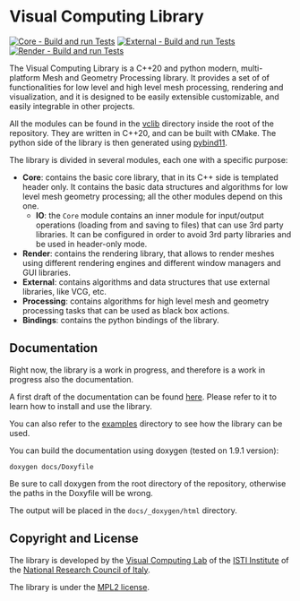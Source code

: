 # Visual Computing Library

[![Core - Build and run Tests](https://github.com/cnr-isti-vclab/vclib/actions/workflows/Core_BuildAndRunTests.yml/badge.svg)](https://github.com/cnr-isti-vclab/vclib/actions/workflows/Core_BuildAndRunTests.yml) [![External - Build and run Tests](https://github.com/cnr-isti-vclab/vclib/actions/workflows/External_BuildAndRunTests.yml/badge.svg)](https://github.com/cnr-isti-vclab/vclib/actions/workflows/External_BuildAndRunTests.yml) [![Render - Build and run Tests](https://github.com/cnr-isti-vclab/vclib/actions/workflows/Render_BuildAndRunTests.yml/badge.svg)](https://github.com/cnr-isti-vclab/vclib/actions/workflows/Render_BuildAndRunTests.yml)

The Visual Computing Library is a C++20 and python modern, multi-platform Mesh and Geometry Processing library. It provides a set of of functionalities for low level and high level mesh processing, rendering and visualization, and it is designed to be easily extensible customizable, and easily integrable in other projects.

All the modules can be found in the [vclib](https://github.com/cnr-isti-vclab/vclib/tree/main/vclib) directory inside the root of the repository. They are written in C++20, and can be built with CMake. The python side of the library is then generated using [pybind11](https://pybind11.readthedocs.io/en/stable/).

The library is divided in several modules, each one with a specific purpose:

  - **Core**: contains the basic core library, that in its C++ side is templated header only. It contains the basic data structures and algorithms for low level mesh geometry processing; all the other modules depend on this one.
    - **IO**: the `Core` module contains an inner module for input/output operations (loading from and saving to files) that can use 3rd party libraries. It can be configured in order to avoid 3rd party libraries and be used in header-only mode.
  - **Render**: contains the rendering library, that allows to render meshes using different rendering engines and different window managers and GUI libraries.
  - **External**: contains algorithms and data structures that use external libraries, like VCG, etc.
  - **Processing**: contains algorithms for high level mesh and geometry processing tasks that can be used as black box actions.
  - **Bindings**: contains the python bindings of the library.

## Documentation

Right now, the library is a work in progress, and therefore is a work in progress also the documentation.

A first draft of the documentation can be found [here](https://alemuntoni.github.io/vclib/). Please refer to it to learn how to install and use the library.

You can also refer to the [examples](https://github.com/cnr-isti-vclab/vclib/tree/main/examples) directory to see how the library can be used.

You can build the documentation using doxygen (tested on 1.9.1 version):

```
doxygen docs/Doxyfile
```

Be sure to call doxygen from the root directory of the repository, otherwise the paths in the Doxyfile will be wrong.

The output will be placed in the `docs/_doxygen/html` directory.

## Copyright and License

The library is developed by the [Visual Computing Lab](https://vcg.isti.cnr.it) of the [ISTI Institute](https://www.isti.cnr.it) of the [National Research Council of Italy](https://www.cnr.it).

The library is under the [MPL2 license](LICENSE).
